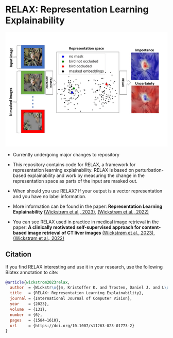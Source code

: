 # RELAX: Representation Learning Explainability

</p>
<p align="center">
  <img width="800" src="https://github.com/Wickstrom/RELAX/blob/main/relax-ramework.png">
</p>

- Currently undergoing major changes to repository

- This repository contains code for RELAX, a framework for representation learning explainability. RELAX is based on perturbation-based explainability and work by measuring the change in the representation space as parts of the input are masked out.

- When should you use RELAX? If your output is a vector representation and you have no label information.

- More information can be found in the paper: <b>Representation Learning Explainability </b><a href="https://link.springer.com/article/10.1007/s11263-023-01773-2#citeas">(Wickstrøm et al., 2023)</a>, <a href="https://arxiv.org/abs/2112.10161">(Wickstrøm et al., 2022)</a>

- You can see RELAX used in practice in medical image retrieval in the paper: <b>A clinically motivated self-supervised approach for content-based image retrieval of CT liver images </b> <a href="https://www.sciencedirect.com/science/article/pii/S0895611123000575">(Wickstrøm et al., 2023)</a>, <a href="https://arxiv.org/abs/2207.04812">(Wickstrøm et al., 2022)</a>


## Citation

If you find RELAX interesting and use it in your research, use the following Bibtex annotation to cite:

```bibtex
@article{wickstrom2023relax,
  author  = {Wickstr\o{}m, Kristoffer K. and Trosten, Daniel J. and L\o{}kse, Sigurd and Boubekki, Ahc\`{e}ne and Mikalsen, Karl \o{}yvind and Kampffmeyer, Michael C. and Jenssen, Robert},
  title   = {RELAX: Representation Learning Explainability},
  journal = {International Journal of Computer Vision},
  year    = {2023},
  volume  = {131},
  number  = {6},
  pages   = {1584–1610},
  url     = {https://doi.org/10.1007/s11263-023-01773-2}
}
```

